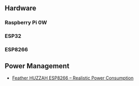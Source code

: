 ## Hardware

### Raspberry Pi 0W

### ESP32

### ESP8266

## Power Management

* [Feather HUZZAH ESP8266 – Realistic Power Consumption](http://hex.ro/wp/blog/feather-huzzah-esp8266-realistic-power-consumption/)
